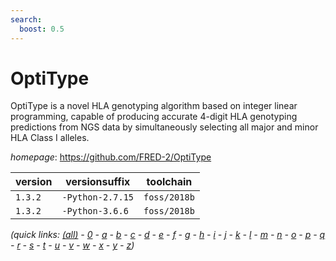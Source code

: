 ```yaml
---
search:
  boost: 0.5
---
```

# OptiType

OptiType is a novel HLA genotyping algorithm based on integer linear programming,  capable of producing accurate 4-digit HLA genotyping predictions from NGS data  by simultaneously selecting all major and minor HLA Class I alleles.

*homepage*: <https://github.com/FRED-2/OptiType>

version | versionsuffix | toolchain
--------|---------------|----------
``1.3.2`` | ``-Python-2.7.15`` | ``foss/2018b``
``1.3.2`` | ``-Python-3.6.6`` | ``foss/2018b``


*(quick links: [(all)](../index.md) - [0](../0/index.md) - [a](../a/index.md) - [b](../b/index.md) - [c](../c/index.md) - [d](../d/index.md) - [e](../e/index.md) - [f](../f/index.md) - [g](../g/index.md) - [h](../h/index.md) - [i](../i/index.md) - [j](../j/index.md) - [k](../k/index.md) - [l](../l/index.md) - [m](../m/index.md) - [n](../n/index.md) - [o](../o/index.md) - [p](../p/index.md) - [q](../q/index.md) - [r](../r/index.md) - [s](../s/index.md) - [t](../t/index.md) - [u](../u/index.md) - [v](../v/index.md) - [w](../w/index.md) - [x](../x/index.md) - [y](../y/index.md) - [z](../z/index.md))*

